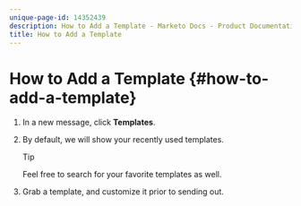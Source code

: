 ```yaml
---
unique-page-id: 14352439
description: How to Add a Template - Marketo Docs - Product Documentation
title: How to Add a Template
---
```


# How to Add a Template {#how-to-add-a-template}

1. In a new message, click **Templates**.
1. By default, we will show your recently used templates.

   >[!TIP]
   >
   >Feel free to search for your favorite templates as well.

1. Grab a template, and customize it prior to sending out.

